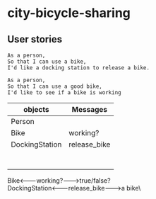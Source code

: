 # city-bicycle-sharing

## User stories

```
As a person,
So that I can use a bike,
I'd like a docking station to release a bike.
```
```
As a person,
So that I can use a good bike,
I'd like to see if a bike is working
```

|objects|Messages|
|---|---|
|Person||
|Bike|working?|
|DockingStation|release_bike|
|||
|||
|||
|||
|||
|||
|||


Bike<---working?--->true/false?\
DockingStation<---release_bike--->a bike\
